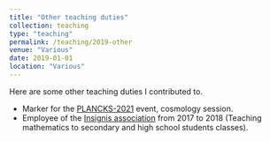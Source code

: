 ```yaml
---
title: "Other teaching duties"
collection: teaching
type: "teaching"
permalink: /teaching/2019-other
venue: "Various"
date: 2019-01-01
location: "Various"
---
```


Here are some other teaching duties I contributed to.

- Marker for the [PLANCKS-2021]((https://2021.plancks.org)) event, cosmology session.
- Employee of the [Insignis association](http://association-insignis.fr/) from 2017 to 2018 (Teaching mathematics to secondary and high school students classes).
